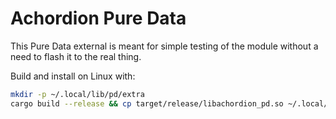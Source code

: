 # Achordion Pure Data

This Pure Data external is meant for simple testing of the module without a need
to flash it to the real thing.

Build and install on Linux with:

```sh
mkdir -p ~/.local/lib/pd/extra
cargo build --release && cp target/release/libachordion_pd.so ~/.local/lib/pd/extra/achordion~.pd_linux
```

